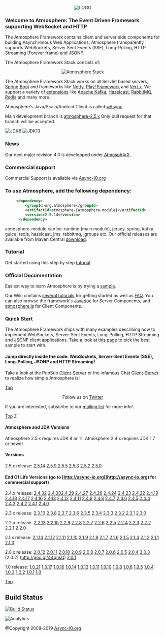 <p align="center">
<img src="http://atmosphere.github.io/atmosphere/images/atmosphere.png" alt="LOGO"/>
</p>

### Welcome to Atmosphere: The Event Driven Framework supporting WebSocket and HTTP

The Atmosphere Framework contains client and server side components for building Asynchronous Web Applications. Atmosphere transparently supports WebSockets, Server Sent Events (SSE), Long-Polling, HTTP Streaming (Forever frame) and JSONP.

The Atmosphere Framework Stack consists of: 

<p align="center">
  <img src="http://atmosphere.github.io/atmosphere/images/stack.png"Atmosphere Framework Stack alt="Atmosphere Stack"/>
</p>

The Atmosphere Framework Stack works on all Servlet based servers, [Spring Boot](https://projects.spring.io/spring-boot/) and frameworks like [Netty](http://atmosphere.github.io/nettosphere/), [Play! Framework](http://atmosphere.github.io/atmosphere-play/) and [Vert.x](https://github.com/Atmosphere/atmosphere-vertx). We support a variety of [extensions](https://github.com/Atmosphere/atmosphere-extensions/tree/extensions-2.4.x) like [Apache Kafka](https://github.com/Atmosphere/atmosphere-extensions/tree/master/kafka/modules), [Hazelcast](https://github.com/Atmosphere/atmosphere-extensions/tree/master/hazelcast/modules), [RabbitMQ](https://github.com/Atmosphere/atmosphere-extensions/tree/master/rabbitmq/modules), [Redis](https://github.com/Atmosphere/atmosphere-extensions/tree/master/redis/modules) and many more.

Atmosphere's Java/Scala/Android Client is called [wAsync](https://github.com/Atmosphere/wasync).

Main development branch is [atmosphere-2.5.x](https://github.com/Atmosphere/atmosphere/tree/atmosphere-2.5.x) Only pull request for that branch will be accepted.

![JDK8](https://github.com/Atmosphere/atmosphere/workflows/JDK8/badge.svg) ![JDK13](https://github.com/Atmosphere/atmosphere/workflows/JDK13/badge.svg)
### News
Our next major revision 4.0 is developped under [Atmosph4rX](https://github.com/Atmosphere/Atmosph4rX). 

### Commercial support
Commercial Support is available via [Async-IO.org](http://async-io.org) 

### To use Atmosphere, add the following dependency:
```xml
     <dependency>
         <groupId>org.atmosphere</groupId>
         <artifactId>atmosphere-{atmosphere-module}</artifactId>
         <version>2.5.14</version>
      </dependency>
```
      
atmosphere-module can be: runtime (main module), jersey, spring, kafka, guice, redis, hazelcast, jms, rabbitmq, jgroups etc. Our official releases are available from Maven Central [download](http://search.maven.org/#search|ga|1|atmosphere).

### Tutorial
Get started using this step by step [tutorial](http://async-io.org/tutorial.html).

### Official Documentation
Easiest way to learn Atmosphere is by trying a [sample](https://github.com/Atmosphere/atmosphere-samples/). 

Our Wiki contains [several tutorials](https://github.com/Atmosphere/atmosphere/wiki) for getting started as well as [FAQ](https://github.com/Atmosphere/atmosphere/wiki/Frequently-Asked-Questions). You can also browse the framework's [Javadoc](http://atmosphere.github.com/atmosphere/apidocs/) for Server Components, and [atmosphere.js](https://github.com/Atmosphere/atmosphere/wiki/atmosphere.js-API) for Client Components.

### Quick Start

The Atmosphere Framework ships with many examples describing how to implement WebSockets, Server-Sent Events, Long-Polling, HTTP Streaming and JSONP client applications. Take a look at [this page](https://github.com/Atmosphere/atmosphere-samples/) to pick the best sample to start with.

#### Jump directly inside the code: WebSockets, Server-Sent Events (SSE), Long-Polling, JSONP and HTTP Streaming!

Take a look at the PubSub [Client](https://github.com/Atmosphere/atmosphere-samples/blob/master/samples/jersey-pubsub/src/main/webapp/index.html#L34)-[Server](https://github.com/Atmosphere/atmosphere-samples/blob/master/samples/jersey-pubsub/src/main/java/org/atmosphere/samples/pubsub/JerseyPubSub.java#L36) or the infamous Chat [Client](https://github.com/Atmosphere/atmosphere-samples/blob/master/samples/chat/src/main/webapp/javascript/application.js#L1)-[Server](https://github.com/Atmosphere/atmosphere-samples/blob/master/samples/chat/src/main/java/org/atmosphere/samples/chat/Chat.java#L32) to realize how simple Atmosphere is!

[Top](#Top)

<p align="center">Follow us on <a href="http://www.twitter.com/atmo_framework">Twitter</a></p>

If you are interested, subscribe to our [mailing list](http://groups.google.com/group/atmosphere-framework) for more info!.

[Top](#Top)
                                                                                          Z
#### Atmosphere and JDK Versions

Atmosphere 2.5.x requires JDK 8 or 11. Atmosphere 2.4.x requires JDK 1.7 or newer

#### Versions

2.5.x release: [2.5.14](https://github.com/Atmosphere/atmosphere/issues?q=label%3A2.5.14+is%3Aclosed) [2.5.9](https://github.com/Atmosphere/atmosphere/milestone/23?closed=1) [2.5.5](https://github.com/Atmosphere/atmosphere/milestone/24?closed=1) [2.5.3](https://github.com/Atmosphere/atmosphere/milestone/22?closed=1) [2.5.2](https://github.com/Atmosphere/atmosphere/milestone/21?closed=1) [2.5.0](https://github.com/Atmosphere/atmosphere/milestone/19)
 
#### End Of Life Versions (go to [http://async-io.org](http://async-io.org) for commercial support)

2.4.x release: [2.4.32](https://github.com/Atmosphere/atmosphere/milestone/21?closed=1) [2.4.30](https://github.com/Atmosphere/atmosphere/issues/2349)[2.4.29](https://github.com/Atmosphere/atmosphere/milestone/18?closed=1) [2.4.27](https://github.com/Atmosphere/atmosphere/milestone/17?closed=1) [2.4.26](https://github.com/Atmosphere/atmosphere/milestone/16?closed=1) [2.4.24](https://github.com/Atmosphere/atmosphere/milestone/15?closed=1) [2.4.23](https://github.com/Atmosphere/atmosphere/milestones?state=closed) [2.4.22](https://github.com/Atmosphere/atmosphere/milestone/14?closed=1) [2.4.19](https://github.com/Atmosphere/atmosphere/milestone/9?closed=1) [2.4.18](https://github.com/Atmosphere/atmosphere/milestone/8?closed=1) [2.4.17](https://github.com/Atmosphere/atmosphere/milestone/7?closed=1) [2.4.16](https://github.com/Atmosphere/atmosphere/milestone/6?closed=1) [2.4.13](https://github.com/Atmosphere/atmosphere/issues?q=is%3Aissue+is%3Aclosed+label%3A2.4.13) [2.4.12](https://github.com/Atmosphere/atmosphere/issues?q=label%3A2.4.12+is%3Aclosed) [2.4.11](https://github.com/Atmosphere/atmosphere/issues?utf8=%E2%9C%93&q=label%3A2.4.11%20) [2.4.9](https://github.com/Atmosphere/atmosphere/issues?q=label%3A2.4.9+is%3Aclosed) [2.4.8](https://github.com/Atmosphere/atmosphere/issues?utf8=%E2%9C%93&q=is%3Aclosed%20label%3A2.4.8%20) [2.4.7](https://github.com/Atmosphere/atmosphere/issues?utf8=%E2%9C%93&q=label%3A2.4.7) [2.4.6](https://github.com/Atmosphere/atmosphere/issues?q=is%3Aclosed+label%3A2.4.6) [2.4.5](https://github.com/Atmosphere/atmosphere/issues?q=is%3Aclosed+label%3A2.4.5) [2.4.4](https://goo.gl/3CZ1qV) [2.4.3](https://goo.gl/n5s5GL) [2.4.2](https://goo.gl/TulSUl) [2.4.1](https://github.com/Atmosphere/atmosphere/issues?q=label%3A2.4.1+is%3Aclosed) [2.4.0](https://goo.gl/GpB1B1)

2.3.x release: [2.3.10](https://github.com/Atmosphere/atmosphere/issues/2349) [2.3.8](https://goo.gl/wzUetO) [2.3.7](https://goo.gl/EYqAJh) [2.3.6](https://github.com/Atmosphere/atmosphere/issues?q=is%3Aissue+is%3Aclosed+label%3A2.3.6) [2.3.5](https://goo.gl/BVr1PS) [2.3.4](https://goo.gl/5eiQXb) [2.3.3](https://goo.gl/6Yfr0p ) [2.3.2](https://goo.gl/PQ60X0 ) [2.3.1](https://goo.gl/6o9gjc) [2.3.0](https://github.com/Atmosphere/atmosphere/issues?q=label%3A2.3.0+is%3Aclosed)

2.2.x release: [2.2.13](https://github.com/Atmosphere/atmosphere/issues/2349) [2.2.10](https://goo.gl/jRkVm1) [2.2.9](https://goo.gl/DkOD2l) [2.2.8](https://goo.gl/WoPC3N) [2.2.7](https://goo.gl/biW2Co) [2.2.6](http://goo.gl/kqZSb0) [2.2.5](http://goo.gl/2lNzg2) [2.2.4](http://goo.gl/bOLCW2) [2.2.3](http://goo.gl/1DXKP3) [2.2.2](http://goo.gl/i3W2v5) [2.2.1](http://goo.gl/glEj7L) [2.2.0](http://goo.gl/3hrlZH)

2.1.x release: [2.1.14](https://github.com/Atmosphere/atmosphere/issues/2349) [2.1.12](https://goo.gl/r829Vr) [2.1.11](https://goo.gl/E9xH2y) [2.1.10](http://goo.gl/2zuMql) [2.1.9](http://goo.gl/3HyZCK) [2.1.8](http://goo.gl/YxX1m9) [2.1.7](http://goo.gl/p41cCc) [2.1.6](http://goo.gl/UYvBxA) [2.1.5](http://goo.gl/jx5pdc ) [2.1.4](http://goo.gl/5HiZM7) [2.1.2](http://goo.gl/0BSpfj) [2.1.1](http://goo.gl/F9fr45) [2.1.0](https://github.com/Atmosphere/atmosphere/issues?labels=2.1&page=1&state=closed)

2.0.x release: [2.0.12](https://github.com/Atmosphere/atmosphere/issues/2349) [2.0.11](https://github.com/Atmosphere/atmosphere/issues/2349) [2.0.10](https://github.com/Atmosphere/atmosphere/issues?q=is%3Aissue+label%3A2.0.10+is%3Aclosed) [2.0.9](https://github.com/Atmosphere/atmosphere/issues?q=is%3Aissue+label%3A2.0.9+is%3Aclosed) [2.0.8](https://github.com/Atmosphere/atmosphere/issues?labels=2.0.8&page=1&state=closed) [2.0.7](http://goo.gl/nefkn7) [2.0.6](http://goo.gl/MvFSR1) [2.0.5](http://goo.gl/jFLDZc) [2.0.4](http://goo.gl/zTbcgC) [2.0.3](https://github.com/Atmosphere/atmosphere/issues?labels=2.0.3&page=1&state=closed) [2.0.2] (http://goo.gl/44qnsU) [2.0.1](https://github.com/Atmosphere/atmosphere/issues?labels=2.0.1&page=1&state=closed)

1.0 release: [1.0.21](https://github.com/Atmosphere/atmosphere/issues/2349) [1.0.17](http://goo.gl/y2QImv) [1.0.16](http://goo.gl/aWhhtS) [1.0.14](http://goo.gl/Ni3e5l) [1.0.13](https://github.com/Atmosphere/atmosphere/issues?labels=1.0.13&milestone=&page=1&state=closed) [1.0.11](http://goo.gl/TUzk2) [1.0.10](http://goo.gl/teWkz) [1.0.8](https://github.com/Atmosphere/atmosphere/issues?labels=1.0.8&page=1&state=open) [1.0.6](http://goo.gl/Grd2F) [1.0.5](http://goo.gl/nVRyu) [1.0.4](http://goo.gl/r24xA) [1.0.3](https://github.com/Atmosphere/atmosphere/issues?labels=1.0.3&page=1&state=closed) [1.0.2](http://goo.gl/RqaS9) [1.0.1](http://goo.gl/UILd3 ) [1.0](https://github.com/Atmosphere/atmosphere/issues?labels=1.0.0&page=1&state=closed)

[Top](#Top)

## Build Status
[![Build Status](https://travis-ci.org/Atmosphere/atmosphere.svg?branch=atmosphere-2.4.x)](https://travis-ci.org/Atmosphere/atmosphere)

![Analytics](https://ga-beacon.appspot.com/UA-31990725-2/Atmosphere/atmosphere)

@Copyright 2008-2019 [Async-IO.org](http://async-io.org)


